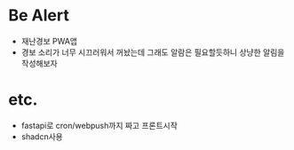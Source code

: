 # Be Alert
- 재난경보 PWA앱
- 경보 소리가 너무 시끄러워서 꺼놨는데 그래도 알람은 필요할듯하니 상냥한 알림을 작성해보자

# etc.
- fastapi로 cron/webpush까지 짜고 프론트시작
- shadcn사용
